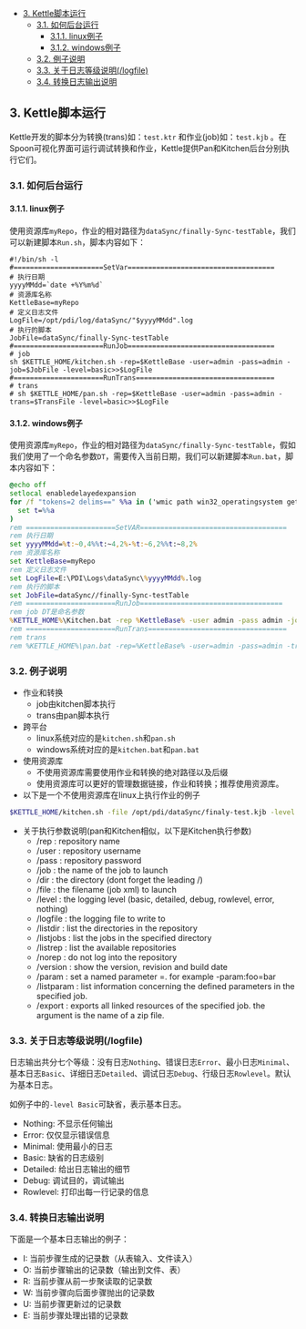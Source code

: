 - [3. Kettle脚本运行](#3-kettle%E8%84%9A%E6%9C%AC%E8%BF%90%E8%A1%8C)
  - [3.1. 如何后台运行](#31-%E5%A6%82%E4%BD%95%E5%90%8E%E5%8F%B0%E8%BF%90%E8%A1%8C)
    - [3.1.1. linux例子](#311-linux%E4%BE%8B%E5%AD%90)
    - [3.1.2. windows例子](#312-windows%E4%BE%8B%E5%AD%90)
  - [3.2. 例子说明](#32-%E4%BE%8B%E5%AD%90%E8%AF%B4%E6%98%8E)
  - [3.3. 关于日志等级说明(/logfile)](#33-%E5%85%B3%E4%BA%8E%E6%97%A5%E5%BF%97%E7%AD%89%E7%BA%A7%E8%AF%B4%E6%98%8Elogfile)
  - [3.4. 转换日志输出说明](#34-%E8%BD%AC%E6%8D%A2%E6%97%A5%E5%BF%97%E8%BE%93%E5%87%BA%E8%AF%B4%E6%98%8E)

## 3. Kettle脚本运行
Kettle开发的脚本分为转换(trans)如：`test.ktr` 和作业(job)如：`test.kjb` 。在Spoon可视化界面可运行调试转换和作业，Kettle提供Pan和Kitchen后台分别执行它们。
### 3.1. 如何后台运行
#### 3.1.1. linux例子
使用资源库`myRepo`，作业的相对路径为`dataSync/finally-Sync-testTable`，我们可以新建脚本`Run.sh`，脚本内容如下：
```shell
#!/bin/sh -l
#======================SetVar====================================
# 执行日期
yyyyMMdd=`date +%Y%m%d`
# 资源库名称
KettleBase=myRepo
# 定义日志文件
LogFile=/opt/pdi/log/dataSync/"$yyyyMMdd".log
# 执行的脚本
JobFile=dataSync/finally-Sync-testTable
#======================RunJob====================================
# job
sh $KETTLE_HOME/kitchen.sh -rep=$KettleBase -user=admin -pass=admin -job=$JobFile -level=basic>>$LogFile
#======================RunTrans==================================
# trans
# sh $KETTLE_HOME/pan.sh -rep=$KettleBase -user=admin -pass=admin -trans=$TransFile -level=basic>>$LogFile
```
#### 3.1.2. windows例子
使用资源库`myRepo`，作业的相对路径为`dataSync/finally-Sync-testTable`，假如我们使用了一个命名参数`DT`，需要传入当前日期，我们可以新建脚本`Run.bat`，脚本内容如下：
```bat
@echo off
setlocal enabledelayedexpansion 
for /f "tokens=2 delims==" %%a in ('wmic path win32_operatingsystem get LocalDateTime /value') do (
  set t=%%a
)
rem ======================SetVAR====================================
rem 执行日期
set yyyyMMdd=%t:~0,4%%t:~4,2%-%t:~6,2%%t:~8,2%
rem 资源库名称
set KettleBase=myRepo
rem 定义日志文件
set LogFile=E:\PDI\Logs\dataSync\%yyyyMMdd%.log
rem 执行的脚本
set JobFile=dataSync//finally-Sync-testTable
rem ======================RunJob===================================
rem job DT是命名参数
%KETTLE_HOME%\Kitchen.bat -rep %KettleBase% -user admin -pass admin -job %JobFile% -param:"DT=%yyyyMMdd%"  -level=basic>> %LogFile%
rem ======================RunTrans==================================
rem trans
rem %KETTLE_HOME%\pan.bat -rep=%KettleBase% -user=admin -pass=admin -trans=%TransFile% -level=basic>> %LogFile%
```
### 3.2. 例子说明
* 作业和转换
    - job由kitchen脚本执行
    - trans由pan脚本执行
* 跨平台
    - linux系统对应的是`kitchen.sh`和`pan.sh`
    - windows系统对应的是`kitchen.bat`和`pan.bat`
* 使用资源库
    - 不使用资源库需要使用作业和转换的绝对路径以及后缀
    - 使用资源库可以更好的管理数据链接，作业和转换；推荐使用资源库。
* 以下是一个不使用资源库在linux上执行作业的例子
```sh
$KETTLE_HOME/kitchen.sh -file /opt/pdi/dataSync/finaly-test.kjb -level Basic -logfile /opt/pdi/log/dataSync/2019041_test.log
```
* 关于执行参数说明(pan和Kitchen相似，以下是Kitchen执行参数)
  - /rep        : repository name
  - /user       : repository username
  - /pass       : repository password
  - /job        : the name of the job to launch
  - /dir        : the directory (dont forget the leading /)
  - /file       : the filename (job xml) to launch
  - /level      : the logging level (basic, detailed, debug, rowlevel, error, nothing)
  - /logfile    : the logging file to write to
  - /listdir    : list the directories in the repository
  - /listjobs   : list the jobs in the specified directory
  - /listrep    : list the available repositories
  - /norep      : do not log into the repository
  - /version    : show the version, revision and build date
  - /param      : set a named parameter <name>=<value>. for example -param:foo=bar
  - /listparam  : list information concerning the defined parameters in the specified job.
  - /export     : exports all linked resources of the specified job. the argument is the name of a zip file.

### 3.3. 关于日志等级说明(/logfile)

日志输出共分七个等级：没有日志`Nothing`、错误日志`Error`、最小日志`Minimal`、基本日志`Basic`、详细日志`Detailed`、调试日志`Debug`、行级日志`Rowlevel`。默认为基本日志。

如例子中的`-level Basic`可缺省，表示基本日志。

* Nothing: 不显示任何输出
* Error: 仅仅显示错误信息
* Minimal: 使用最小的日志
* Basic: 缺省的日志级别
* Detailed: 给出日志输出的细节
* Debug: 调试目的，调试输出
* Rowlevel: 打印出每一行记录的信息

### 3.4. 转换日志输出说明
下面是一个基本日志输出的例子：
* I: 当前步骤生成的记录数（从表输入、文件读入）
* O: 当前步骤输出的记录数（输出到文件、表）
* R: 当前步骤从前一步聚读取的记录数
* W: 当前步骤向后面步骤抛出的记录数
* U: 当前步骤更新过的记录数
* E: 当前步骤处理出错的记录数
